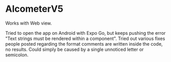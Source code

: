 # AlcometerV5

Works with Web view. 

Tried to open the app on Android with Expo Go, but keeps pushing the error "Text strings must be rendered within a <Text> component". Tried out various fixes people posted regarding the format comments are written inside the code, no results. Could simply be caused by a single unnoticed letter or semicolon. 
